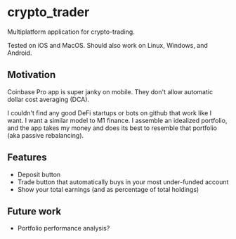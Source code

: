 # crypto_trader

Multiplatform application for crypto-trading.

Tested on iOS and MacOS. Should also work on Linux, Windows, and Android.

## Motivation

Coinbase Pro app is super janky on mobile. They don't allow automatic dollar cost averaging (DCA).

I couldn't find any good DeFi startups or bots on github that work like I want. I want a similar
model to M1 finance. I assemble an idealized portfolio, and the app takes my money and does its best
to resemble that portfolio (aka passive rebalancing).

## Features

* Deposit button
* Trade button that automatically buys in your most under-funded account
* Show your total earnings (and as percentage of total holdings)

## Future work

* Portfolio performance analysis?